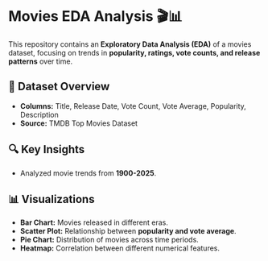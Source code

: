 # Movies EDA Analysis 🎬📊

This repository contains an **Exploratory Data Analysis (EDA)** of a movies dataset, focusing on trends in **popularity, ratings, vote counts, and release patterns** over time.

## 📌 Dataset Overview
- **Columns:** Title, Release Date, Vote Count, Vote Average, Popularity, Description
- **Source:** TMDB Top Movies Dataset

## 🔍 Key Insights
- Analyzed movie trends from **1900-2025**.

## 📊 Visualizations
- **Bar Chart:** Movies released in different eras.
- **Scatter Plot:** Relationship between **popularity and vote average**.
- **Pie Chart:** Distribution of movies across time periods.
- **Heatmap:** Correlation between different numerical features.


